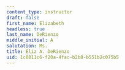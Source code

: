 ```yaml
---
content_type: instructor
draft: false
first_name: Elizabeth
headless: true
last_name: DeRienzo
middle_initial: A
salutation: Ms.
title: Eliz A. DeRienzo
uid: 1c0811c6-f20a-4fac-b2b8-b551b2c075b5
---
```

